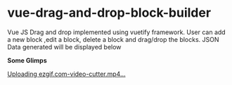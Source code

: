 # vue-drag-and-drop-block-builder
Vue JS Drag and drop implemented using vuetify framework. 
User can add a new block ,edit a block, delete a block and drag/drop the blocks. 
JSON Data generated will be displayed below

**Some Glimps**


[Uploading ezgif.com-video-cutter.mp4…]()
